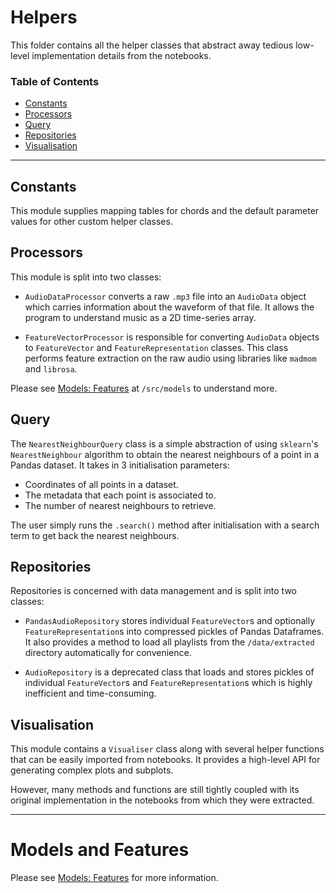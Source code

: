 # Helpers

This folder contains all the helper classes that abstract away
tedious low-level implementation details from the notebooks.


### Table of Contents

- [Constants](#constants)
- [Processors](#processors)
- [Query](#query)
- [Repositories](#repositories)
- [Visualisation](#visualisation)


---


## Constants

This module supplies mapping tables for chords and the default parameter
values for other custom helper classes.


## Processors

This module is split into two classes:


- `AudioDataProcessor` converts a raw `.mp3` file into an `AudioData` object which
  carries information about the waveform of that file. It allows the program to
  understand music as a 2D time-series array.


- `FeatureVectorProcessor` is responsible for converting `AudioData` objects to
  `FeatureVector` and `FeatureRepresentation` classes. This class performs feature
  extraction on the raw audio using libraries like `madmom` and `librosa`.


Please see [Models: Features](/src/models/README.md) at `/src/models` to understand more.


## Query

The `NearestNeighbourQuery` class is a simple abstraction of using `sklearn`'s
`NearestNeighbour` algorithm to obtain the nearest neighbours of a point in a
Pandas dataset. It takes in 3 initialisation parameters:

- Coordinates of all points in a dataset.
- The metadata that each point is associated to.
- The number of nearest neighbours to retrieve.

The user simply runs the `.search()` method after initialisation with a search
term to get back the nearest neighbours.


## Repositories

Repositories is concerned with data management and is split into two classes:

- `PandasAudioRepository` stores individual `FeatureVector`s and optionally
  `FeatureRepresentation`s into compressed pickles of Pandas Dataframes. It also 
  provides a method to load all playlists from the `/data/extracted` directory
  automatically for convenience.


- `AudioRepository` is a deprecated class that loads and stores pickles of individual
  `FeatureVector`s and `FeatureRepresentation`s which is highly inefficient and
  time-consuming.


## Visualisation

This module contains a `Visualiser` class along with several helper functions that
can be easily imported from notebooks. It provides a high-level API for generating
complex plots and subplots.

However, many methods and functions are still tightly coupled with its original
implementation in the notebooks from which they were extracted.


---

# Models and Features

Please see [Models: Features](/src/models/README.md) for more information.

